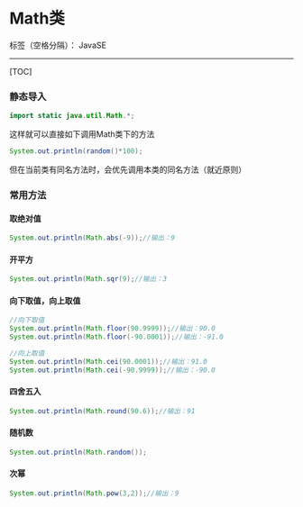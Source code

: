 ﻿# Math类

标签（空格分隔）： JavaSE

---
[TOC]
### 静态导入
```java
import static java.util.Math.*;
```
这样就可以直接如下调用Math类下的方法
```java
System.out.println(random()*100);
```
但在当前类有同名方法时，会优先调用本类的同名方法（就近原则）
### 常用方法
#### 取绝对值
```java
System.out.println(Math.abs(-9));//输出：9
```
#### 开平方
````java
System.out.println(Math.sqr(9);//输出：3

````
#### 向下取值，向上取值
```java
//向下取值
System.out.println(Math.floor(90.9999));//输出：90.0
System.out.println(Math.floor(-90.0001));//输出：-91.0

//向上取值
System.out.println(Math.cei(90.0001));//输出：91.0
System.out.println(Math.cei(-90.9999));//输出：-90.0
```
#### 四舍五入
```java
System.out.println(Math.round(90.6));//输出：91
```
#### 随机数
```java
System.out.println(Math.random());
```
#### 次幂
```java
System.out.println(Math.pow(3,2));//输出：9
```




